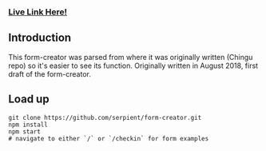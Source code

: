 ### [Live Link Here!](https://serpient.github.io/form-creator/)

## Introduction
This form-creator was parsed from where it was originally written (Chingu repo) so it's easier to see its function. Originally written in August 2018, first draft of the form-creator.

## Load up
```
git clone https://github.com/serpient/form-creator.git
npm install
npm start
# navigate to either `/` or `/checkin` for form examples
```

